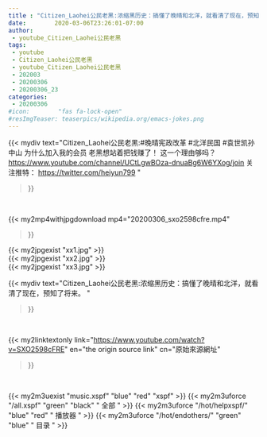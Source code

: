 ```yaml
---
title : "Citizen_Laohei公民老黑:浓缩黑历史：搞懂了晚晴和北洋，就看清了现在，预知了将来。 "
date:        2020-03-06T23:26:01-07:00
author:
 - youtube_Citizen_Laohei公民老黑
tags:
 - youtube
 - Citizen_Laohei公民老黑
 - youtube_Citizen_Laohei公民老黑
 - 202003
 - 20200306
 - 20200306_23
categories:
 - 20200306
#icon:        "fas fa-lock-open"
#resImgTeaser: teaserpics/wikipedia.org/emacs-jokes.png
---
```


{{< mydiv text="Citizen_Laohei公民老黑:#晚晴宪政改革 #北洋民国 #袁世凯孙中山  为什么加入我的会员 老黑想站着把钱赚了！ 这一个理由够吗？ https://www.youtube.com/channel/UCtLgwBOza-dnuaBg6W6YXog/join  关注推特： https://twitter.com/heiyun799 "
>}}
<br>


{{< my2mp4withjpgdownload mp4="20200306_sxo2598cfre.mp4"
>}}

{{< my2jpgexist "xx1.jpg" >}}<br>
{{< my2jpgexist "xx2.jpg" >}}<br>
{{< my2jpgexist "xx3.jpg" >}}<br>



{{< mydiv text="Citizen_Laohei公民老黑:浓缩黑历史：搞懂了晚晴和北洋，就看清了现在，预知了将来。 "
>}}
<br>

{{< my2linktextonly link="https://www.youtube.com/watch?v=SXO2598cFRE"
en="the origin source link" cn="原始來源網址"
>}}


<br>

{{< my2m3uexist "music.xspf"        "blue"   "red"    "xspf" >}} {{< my2m3uforce "/all.xspf"         "green"  "black"  " 全部 " >}} {{< my2m3uforce "/hot/helpxspf/"    "blue"   "red"    " 播放器 " >}} {{< my2m3uforce "/hot/endothers/"   "green"  "blue"   " 目录 " >}} 

